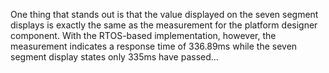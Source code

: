 One thing that stands out is that the value displayed on the seven segment displays is exactly the same as the measurement for the platform designer component. With the RTOS-based implementation, however, the measurement indicates a response time of 336.89ms while the seven segment display states only 335ms have passed...